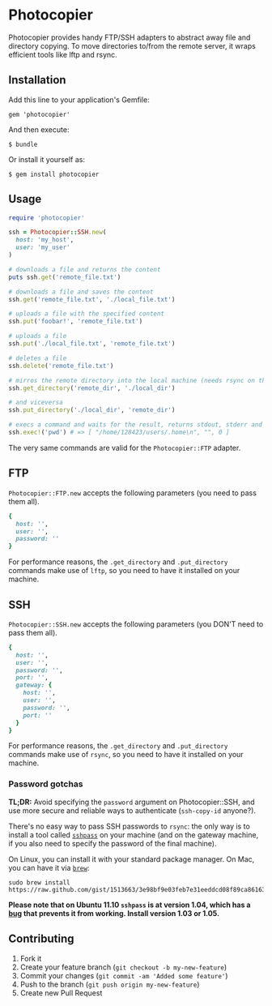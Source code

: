 # Photocopier

Photocopier provides handy FTP/SSH adapters to abstract away file and directory copying.
To move directories to/from the remote server, it wraps efficient tools like lftp and rsync.

## Installation

Add this line to your application's Gemfile:

    gem 'photocopier'

And then execute:

    $ bundle

Or install it yourself as:

    $ gem install photocopier

## Usage

```ruby
require 'photocopier'

ssh = Photocopier::SSH.new(
  host: 'my_host',
  user: 'my_user'
)

# downloads a file and returns the content
puts ssh.get('remote_file.txt')

# downloads a file and saves the content
ssh.get('remote_file.txt', './local_file.txt')

# uploads a file with the specified content
ssh.put('foobar!', 'remote_file.txt')

# uploads a file
ssh.put('./local_file.txt', 'remote_file.txt')

# deletes a file
ssh.delete('remote_file.txt')

# mirros the remote directory into the local machine (needs rsync on the local machine)
ssh.get_directory('remote_dir', './local_dir')

# and viceversa
ssh.put_directory('./local_dir', 'remote_dir')

# execs a command and waits for the result, returns stdout, stderr and exit code
ssh.exec!('pwd') # => [ "/home/128423/users/.home\n", "", 0 ]
```
The very same commands are valid for the `Photocopier::FTP` adapter.

## FTP

`Photocopier::FTP.new` accepts the following parameters (you need to pass them
all).

```ruby
{
  host: '',
  user: '',
  password: ''
}
```
For performance reasons, the `.get_directory` and `.put_directory` commands make
use of `lftp`, so you need to have it installed on your machine.

## SSH

`Photocopier::SSH.new` accepts the following parameters (you DON'T need
to pass them all).

```ruby
{
  host: '',
  user: '',
  password: '',
  port: '',
  gateway: {
    host: '',
    user: '',
    password: '',
    port: ''
  }
}
```

For performance reasons, the `.get_directory` and `.put_directory` commands make
use of `rsync`, so you need to have it installed on your machine.

### Password gotchas
**TL;DR:** Avoid specifying the `password` argument on Photocopier::SSH, and
use more secure and reliable ways to authenticate (`ssh-copy-id` anyone?).

There's no easy way to pass SSH passwords to `rsync`: the only way is to install
a tool called [`sshpass`](http://sourceforge.net/projects/sshpass/) on your
machine (and on the gateway machine, if you also need to specify the password
of the final machine).

On Linux, you can install it with your standard package manager. On Mac, you can
have it via [`brew`](https://github.com/mxcl/homebrew):

```
sudo brew install https://raw.github.com/gist/1513663/3e98bf9e03feb7e31eeddcd08f89ca86163a376d/sshpass.rb
```

**Please note that on Ubuntu 11.10 `sshpass` is at version 1.04, which has a
[bug](https://bugs.launchpad.net/ubuntu/+source/sshpass/+bug/774882) that prevents
it from working. Install version 1.03 or 1.05.**

## Contributing

1. Fork it
2. Create your feature branch (`git checkout -b my-new-feature`)
3. Commit your changes (`git commit -am 'Added some feature'`)
4. Push to the branch (`git push origin my-new-feature`)
5. Create new Pull Request
